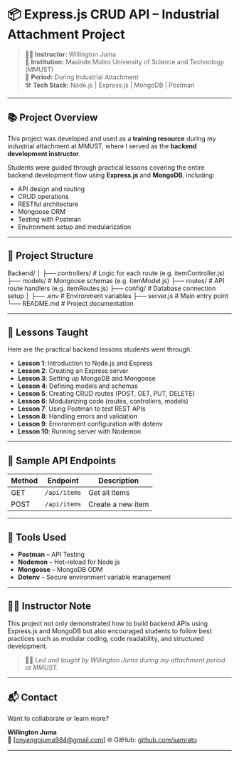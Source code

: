 # 📦 Express.js CRUD API – Industrial Attachment Project

> 🧑‍🏫 **Instructor:** Willington Juma  
> 🏫 **Institution:** Masinde Muliro University of Science and Technology (MMUST)  
> 📅 **Period:** During Industrial Attachment  
> 🛠️ **Tech Stack:** Node.js | Express.js | MongoDB | Postman  

---

## 📚 Project Overview

This project was developed and used as a **training resource** during my industrial attachment at MMUST, where I served as the **backend development instructor**.

Students were guided through practical lessons covering the entire backend development flow using **Express.js** and **MongoDB**, including:

- API design and routing
- CRUD operations
- RESTful architecture
- Mongoose ORM
- Testing with Postman
- Environment setup and modularization

---

## 📁 Project Structure

Backend/
│
├── controllers/ # Logic for each route (e.g. itemController.js)
├── models/ # Mongoose schemas (e.g. itemModel.js)
├── routes/ # API route handlers (e.g. itemRoutes.js)
├── config/ # Database connection setup
│
├── .env # Environment variables
├── server.js # Main entry point
└── README.md # Project documentation




---

## 📘 Lessons Taught

Here are the practical backend lessons students went through:

- **Lesson 1**: Introduction to Node.js and Express
- **Lesson 2**: Creating an Express server
- **Lesson 3**: Setting up MongoDB and Mongoose
- **Lesson 4**: Defining models and schemas
- **Lesson 5**: Creating CRUD routes (POST, GET, PUT, DELETE)
- **Lesson 6**: Modularizing code (routes, controllers, models)
- **Lesson 7**: Using Postman to test REST APIs
- **Lesson 8**: Handling errors and validation
- **Lesson 9**: Environment configuration with dotenv
- **Lesson 10**: Running server with Nodemon

---

## 🚀 Sample API Endpoints

| Method | Endpoint         | Description         |
|--------|------------------|---------------------|
| GET    | `/api/items`     | Get all items       |
| POST   | `/api/items`     | Create a new item   |

---

## 🧪 Tools Used

- **Postman** – API Testing  
- **Nodemon** – Hot-reload for Node.js  
- **Mongoose** – MongoDB ODM  
- **Dotenv** – Secure environment variable management  

---

## 🙋‍♂️ Instructor Note

This project not only demonstrated how to build backend APIs using Express.js and MongoDB but also encouraged students to follow best practices such as modular coding, code readability, and structured development.

> 👨‍🏫 *Led and taught by Willington Juma during my attachment period at MMUST.*

---

## 📬 Contact

Want to collaborate or learn more?

**Willington Juma**  
📧 [onyangojuma984@gmail.com] 
🌐 GitHub: [github.com/samrato](https://github.com/samrato)

---
